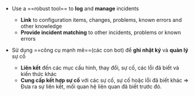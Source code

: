 - Use a ==robust tool== to **log** and **manage** incidents
	- **Link** to configuration items, changes, problems, known errors and other knowledge
	- **Provide incident matching** to other incidents, problems or known errors

- Sử dụng ==công cụ mạnh mẽ==(các con bot) để **ghi nhật ký** và **quản lý** sự cố
	- **Liên kết** đến các mục cấu hình, thay đổi, sự cố, các lỗi đã biết và kiến thức khác
	- **Cung cấp kết hợp sự cố** với các sự cố, sự cố hoặc lỗi đã biết khác => Đưa ra sự liên kết, mối quan hệ liên quan đã biết trước đó.
